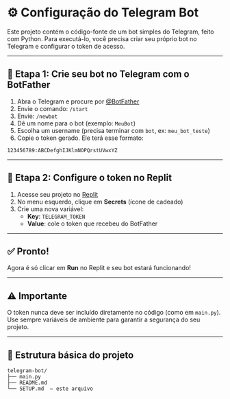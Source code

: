 # ⚙️ Configuração do Telegram Bot

Este projeto contém o código-fonte de um bot simples do Telegram, feito com Python. Para executá-lo, você precisa criar seu próprio bot no Telegram e configurar o token de acesso.

---

## 📌 Etapa 1: Crie seu bot no Telegram com o BotFather

1. Abra o Telegram e procure por [@BotFather](https://t.me/BotFather)
2. Envie o comando: `/start`
3. Envie: `/newbot`
4. Dê um nome para o bot (exemplo: `MeuBot`)
5. Escolha um username (precisa terminar com `bot`, ex: `meu_bot_teste`)
6. Copie o token gerado. Ele terá esse formato:

```
123456789:ABCDefghIJKlmNOPQrstUVwxYZ
```

---

## 🔐 Etapa 2: Configure o token no Replit

1. Acesse seu projeto no [Replit](https://replit.com)
2. No menu esquerdo, clique em **Secrets** (ícone de cadeado)
3. Crie uma nova variável:
   - **Key**: `TELEGRAM_TOKEN`
   - **Value**: cole o token que recebeu do BotFather

---

## ✅ Pronto!

Agora é só clicar em **Run** no Replit e seu bot estará funcionando!

---

## ⚠️ Importante

O token nunca deve ser incluído diretamente no código (como em `main.py`). Use sempre variáveis de ambiente para garantir a segurança do seu projeto.

---

## 📁 Estrutura básica do projeto

```
telegram-bot/
├── main.py
├── README.md
└── SETUP.md  ← este arquivo
```
